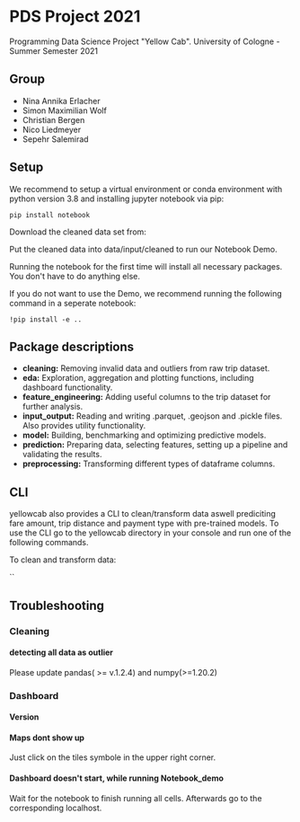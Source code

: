 # PDS Project 2021
Programming Data Science Project "Yellow Cab".
University of Cologne - Summer Semester 2021
## Group

* Nina Annika Erlacher
* Simon Maximilian Wolf
* Christian Bergen
* Nico Liedmeyer 
* Sepehr Salemirad

## Setup

We recommend to setup a virtual environment or conda environment with python version 3.8 and installing jupyter notebook via pip:

```
pip install notebook
```

Download the cleaned data set from:

Put the cleaned data into data/input/cleaned to run our Notebook Demo.

Running the notebook for the first time will install all necessary packages. You don't have to do anything else.

If you do not want to use the Demo, we recommend running the following command in a seperate notebook:

```
!pip install -e ..
```
    
## Package descriptions
* **cleaning:** Removing invalid data and outliers from raw trip dataset.
* **eda:** Exploration, aggregation and plotting functions, including dashboard functionality.
* **feature_engineering:** Adding useful columns to the trip dataset for further analysis.
* **input_output:** Reading and writing .parquet, .geojson and .pickle files. Also provides utility functionality.
* **model:** Building, benchmarking and optimizing predictive models.
* **prediction:** Preparing data, selecting features, setting up a pipeline and validating the results.
* **preprocessing:** Transforming different types of dataframe columns.

## CLI

yellowcab also provides a CLI to clean/transform data aswell prediciting fare amount, trip distance and payment type with pre-trained models. To use the CLI go to the yellowcab directory in your console and run one of the following commands.

To clean and transform data:

``

## Troubleshooting

### Cleaning

#### detecting all data as outlier

Please update pandas( >= v.1.2.4) and numpy(>=1.20.2)

### Dashboard

#### Version

#### Maps dont show up

Just click on the tiles symbole in the upper right corner.

#### Dashboard doesn't start, while running Notebook_demo

Wait for the notebook to finish running all cells. Afterwards go to the corresponding localhost.
